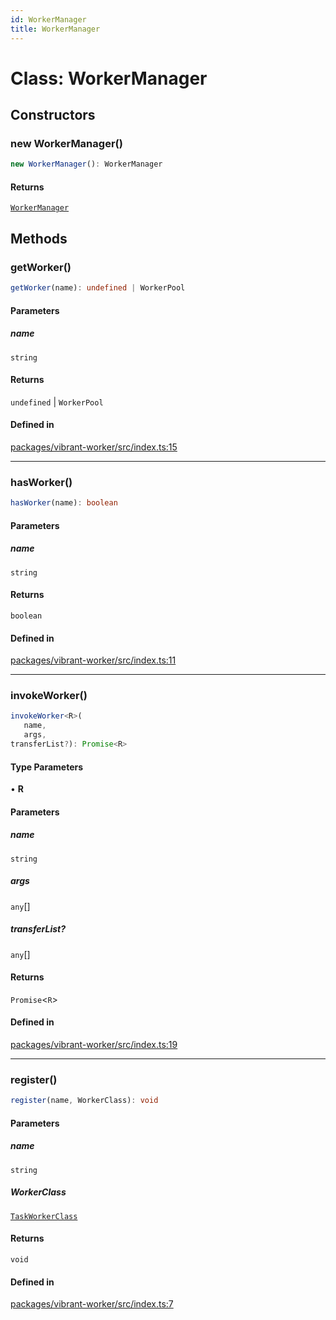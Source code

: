 ```yaml
---
id: WorkerManager
title: WorkerManager
---
```


# Class: WorkerManager

## Constructors

### new WorkerManager()

```ts
new WorkerManager(): WorkerManager
```

#### Returns

[`WorkerManager`](workermanager.md)

## Methods

### getWorker()

```ts
getWorker(name): undefined | WorkerPool
```

#### Parameters

##### name

`string`

#### Returns

`undefined` \| `WorkerPool`

#### Defined in

[packages/vibrant-worker/src/index.ts:15](https://github.com/Vibrant-Colors/node-vibrant/blob/main/packages/vibrant-worker/src/index.ts#L15)

***

### hasWorker()

```ts
hasWorker(name): boolean
```

#### Parameters

##### name

`string`

#### Returns

`boolean`

#### Defined in

[packages/vibrant-worker/src/index.ts:11](https://github.com/Vibrant-Colors/node-vibrant/blob/main/packages/vibrant-worker/src/index.ts#L11)

***

### invokeWorker()

```ts
invokeWorker<R>(
   name, 
   args, 
transferList?): Promise<R>
```

#### Type Parameters

• **R**

#### Parameters

##### name

`string`

##### args

`any`[]

##### transferList?

`any`[]

#### Returns

`Promise`\<`R`\>

#### Defined in

[packages/vibrant-worker/src/index.ts:19](https://github.com/Vibrant-Colors/node-vibrant/blob/main/packages/vibrant-worker/src/index.ts#L19)

***

### register()

```ts
register(name, WorkerClass): void
```

#### Parameters

##### name

`string`

##### WorkerClass

[`TaskWorkerClass`](../interfaces/taskworkerclass.md)

#### Returns

`void`

#### Defined in

[packages/vibrant-worker/src/index.ts:7](https://github.com/Vibrant-Colors/node-vibrant/blob/main/packages/vibrant-worker/src/index.ts#L7)
